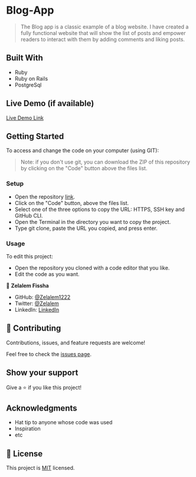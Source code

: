 # Blog-App

> The Blog app is  a classic example of a blog website. I have created a fully functional website that will show the list of posts and empower readers to interact with them by adding comments and liking posts.

## Built With

- Ruby
- Ruby on Rails
- PostgreSql

## Live Demo (if available)

[Live Demo Link](https://livedemo.com)

## Getting Started

To access and change the code on your computer (using GIT):

> Note: if you don't use git, you can download the ZIP of this repository by clicking on the "Code" button above the files list.

### Setup

- Open the repository [link](https://github.com/Zelalem1222/blog-app).
- Click on the "Code" button, above the files list.
- Select one of the three options to copy the URL: HTTPS, SSH key and GitHub CLI.
- Open the Terminal in the directory you want to copy the project.
- Type git clone, paste the URL you copied, and press enter.

### Usage

To edit this project:

- Open the repository you cloned with a code editor that you like.
- Edit the code as you want.

👤 **Zelalem Fissha**

- GitHub: [@Zelalem1222](https://github.com/Zelalem1222)
- Twitter: [@Zelalem](https://twitter.com/Zelalem52236790)
- LinkedIn: [LinkedIn](https://www.linkedin.com/in/zelalemfissha/)

## 🤝 Contributing

Contributions, issues, and feature requests are welcome!

Feel free to check the [issues page](https://github.com/Zelalem1222/blog-app/issues).

## Show your support

Give a ⭐️ if you like this project!

## Acknowledgments

- Hat tip to anyone whose code was used
- Inspiration
- etc

## 📝 License

This project is [MIT](./LICENSE) licensed.
